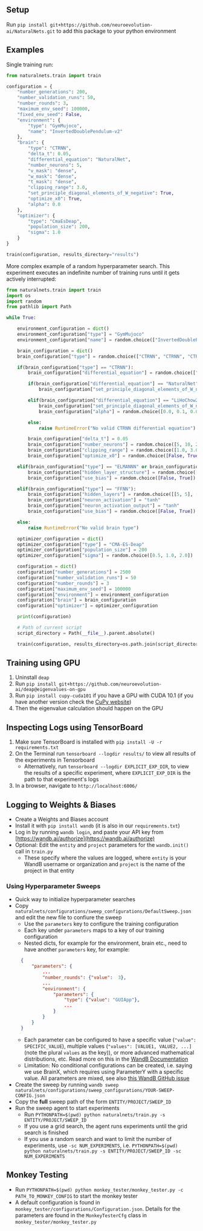 ## Setup

Run `pip install git+https://github.com/neuroevolution-ai/NaturalNets.git` to add this package to your python environment

## Examples

Single training run:

```python
from naturalnets.train import train

configuration = {
    "number_generations": 200,
    "number_validation_runs": 50,
    "number_rounds": 3,
    "maximum_env_seed": 100000,
    "fixed_env_seed": False,
    "environment": {
        "type": "GymMujoco",
        "name": "InvertedDoublePendulum-v2"
    },
    "brain": {
        "type": "CTRNN",
        "delta_t": 0.05,
        "differential_equation": "NaturalNet",
        "number_neurons": 5,
        "v_mask": "dense",
        "w_mask": "dense",
        "t_mask": "dense",
        "clipping_range": 3.0,
        "set_principle_diagonal_elements_of_W_negative": True,
        "optimize_x0": True,
        "alpha": 0.0
    },
    "optimizer": {
        "type": "CmaEsDeap",
        "population_size": 200,
        "sigma": 1.0
    }
}

train(configuration, results_directory="results")
```

More complex example of a random hyperparameter search. This experiment executes an indefinite number of training runs
until it gets actively interrupted:

```python
from naturalnets.train import train
import os
import random
from pathlib import Path

while True:

    environment_configuration = dict()
    environment_configuration["type"] = "GymMujoco"
    environment_configuration["name"] = random.choice(["InvertedDoublePendulum-v2", "InvertedPendulum-v2", "Reacher-v2", "Swimmer-v2", "Hopper-v2", "Walker2d-v2", "HalfCheetah-v2"])

    brain_configuration = dict()
    brain_configuration["type"] = random.choice(["CTRNN", "CTRNN", "CTRNN", "CTRNN", "ELMANNN", "GRUNN", "LSTMNN", "FFNN"])

    if(brain_configuration["type"] == "CTRNN"):
        brain_configuration["differential_equation"] = random.choice(["NaturalNet", "LiHoChow2005"])

        if(brain_configuration["differential_equation"] == "NaturalNet"):
            brain_configuration["set_principle_diagonal_elements_of_W_negative"] = random.choice([False, True])

        elif(brain_configuration["differential_equation"] == "LiHoChow2005"):
            brain_configuration["set_principle_diagonal_elements_of_W_negative"] = False
            brain_configuration["alpha"] = random.choice([0.0, 0.1, 0.01])

        else:
            raise RuntimeError("No valid CTRNN differential equation")

        brain_configuration["delta_t"] = 0.05
        brain_configuration["number_neurons"] = random.choice([5, 10, 20, 50])
        brain_configuration["clipping_range"] = random.choice([1.0, 3.0, float('inf'), float('inf')])
        brain_configuration["optimize_x0"] = random.choice([False, True])

    elif(brain_configuration["type"] == "ELMANNN" or brain_configuration["type"] == "GRUNN" or brain_configuration["type"] == "LSTMNN"):
        brain_configuration["hidden_layer_structure"] = random.choice([[5], [10], [20], [50]])
        brain_configuration["use_bias"] = random.choice([False, True])

    elif(brain_configuration["type"] == "FFNN"):
        brain_configuration["hidden_layers"] = random.choice([[5, 5], [10, 10], [20, 20], [50, 50]])
        brain_configuration["neuron_activation"] = "tanh"
        brain_configuration["neuron_activation_output"] = "tanh"
        brain_configuration["use_bias"] = random.choice([False, True])

    else:
        raise RuntimeError("No valid brain type")

    optimizer_configuration = dict()
    optimizer_configuration["type"] = "CMA-ES-Deap"
    optimizer_configuration["population_size"] = 200
    optimizer_configuration["sigma"] = random.choice([0.5, 1.0, 2.0])

    configuration = dict()
    configuration["number_generations"] = 2500
    configuration["number_validation_runs"] = 50
    configuration["number_rounds"] = 3
    configuration["maximum_env_seed"] = 100000
    configuration["environment"] = environment_configuration
    configuration["brain"] = brain_configuration
    configuration["optimizer"] = optimizer_configuration

    print(configuration)

    # Path of current script
    script_directory = Path(__file__).parent.absolute()

    train(configuration, results_directory=os.path.join(script_directory, 'Simulation_Results'))
```

## Training using GPU

1. Uninstall `deap`
2. Run `pip install git+https://github.com/neuroevolution-ai/deap@eigenvalues-on-gpu` 
3. Run `pip install cupy-cuda101` if you have a GPU with CUDA 10.1 (if you have another version check the [CuPy website](https://cupy.dev/))
4. Then the eigenvalue calculation should happen on the GPU

## Inspecting Logs using TensorBoard

1. Make sure TensorBoard is installed with `pip install -U -r requirements.txt`
2. On the Terminal run `tensorboard --logdir results/` to view all results of the experiments in Tensorboard
    - Alternatively, run `tensorboard --logdir EXPLICIT_EXP_DIR`, to view the results of a specific experiment,
    where `EXPLICIT_EXP_DIR` is the path to that experiment's logs
3. In a browser, navigate to `http://localhost:6006/`

## Logging to Weights & Biases

- Create a Weights and Biases account
- Install it with `pip install wandb` (it is also in our `requirements.txt`)
- Log in by running `wandb login`, and paste your API key from [https://wandb.ai/authorize](https://wandb.ai/authorize)
- Optional: Edit the `entity` and `project` parameters for the `wandb.init()` call in `train.py`
  - These specify where the values are logged, where `entity` is your WandB username or organization and `project`
  is the name of the project in that entity

### Using Hyperparameter Sweeps

- Quick way to initialize hyperparameter searches
- Copy `naturalnets/configurations/sweep_configurations/DefaultSweep.json` and edit the new file to confiure the sweep
  - Use the `parameters` key to configure the training configuration
  - Each key under `parameters` maps to a key of our training configuration
  - Nested dicts, for example for the environment, brain etc., need to have another `parameters` key, for example:
  ```json
    {
        "parameters": {
            ...
            "number_rounds": {"value":  3},
            ...
            "environment": {
                "parameters": {
                    "type": {"value": "GUIApp"},
                    ...
                }
            }
        }
    }
  ```
  - Each parameter can be configured to have a specific value (`"value": SPECIFIC_VALUE`),
  multiple values (`"values": [VALUE1, VALUE2, ...]` (note the plural `values` as the key)), or more
  advanced mathematical distributions, etc. Read more on this in the
  [WandB Documentation](https://docs.wandb.ai/guides/sweeps/define-sweep-configuration#parameters)
  - Limitation: No conditional configurations can be created, i.e. saying we use BrainX, which requires using ParameterY
  with a specific value. All parameters are mixed, see also
  [this WandB GitHub issue](https://github.com/wandb/wandb/issues/1487)
- Create the sweep by running
`wandb sweep naturalnets/configurations/sweep_configurations/YOUR-SWEEP-CONFIG.json`
- Copy the **full** sweep path of the form `ENTITY/PROJECT/SWEEP_ID`
- Run the sweep agent to start experiments
  - Run `PYTHONPATH=$(pwd) python naturalnets/train.py -s ENTITY/PROJECT/SWEEP_ID`
  - If you use a grid search, the agent runs experiments until the grid search is finished
  - If you use a random search and want to limit the number of experiments, use `-sc NUM_EXPERIMENTS`,
  i.e. `PYTHONPATH=$(pwd) python naturalnets/train.py -s ENTITY/PROJECT/SWEEP_ID -sc NUM_EXPERIMENTS`

## Monkey Testing

- Run `PYTHONPATH=$(pwd) python monkey_tester/monkey_tester.py -c PATH_TO_MONKEY_CONFIG` to start the monkey
tester
- A default configuration is found in `monkey_tester/configurations/Configuration.json`. Details for the parameters
are found in the `MonkeyTesterCfg` class in `monkey_tester/monkey_tester.py`